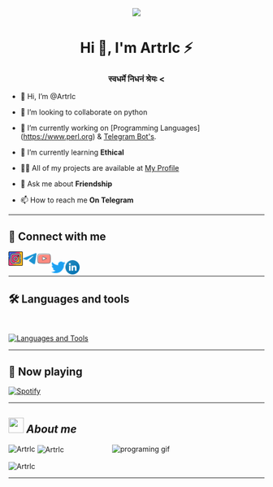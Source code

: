 <p align="center">
  <img src="https://telegra.ph/file/09e5cdea72f4120e09a47.jpg">
</p>

<h1 align="center">Hi 👋, I'm Artrlc ⚡️</h1>
<h3 align="center">स्वधर्मे निधनं श्रेयः <</h3>

- 👋 Hi, I’m @Artrlc
- 💞️ I’m looking to collaborate on python
- 🔭 I’m currently working on [Programming Languages] (https://www.perl.org) & [Telegram Bot's](https://t.me/NxVaen).

- 🌱 I’m currently learning **Ethical**

- 👨‍💻 All of my projects are available at [My Profile](https://github.com/Artrlc?tab=repositories)

- 💬 Ask me about **Friendship**

- 📫 How to reach me **On Telegram**

---

## 🔗 Connect with me

<!-- png icons from https://iconscout.com/ -->
<a href="https://instagram.com/xartrlc" class="padded"><img align="left" alt="Artrlc" width="28px" src="./res/instagram.png" /></a> 
<a href="https://telegram.dog/NxVaen" class="padded"><img align="left" alt="Artrlc" width="28px" src="./res/telegram.png" /></a>
<a href="https://youtube.com" class="padded"><img align="left" alt="Artrlc" width="28px" src="./res/youtube.png" /></a>  
<a href="https://twitter.com" class="padded"><img align="left" alt="Artrlc" width="28px" src="./res/twitter.png" /></a> 
<a href="https://linkedin.com" class="padded"><img align="left" alt="Artrlc" width="28px" src="./res/linkedin.png" /></a> 
</br>

---

## 🛠️ Languages and tools
</br>

[![Languages and Tools](https://skillicons.dev/icons?i=androidstudio,bash,vscode,docker,git,github,linux,heroku,arduino,redis,mongodb,java,html,py,c,ts,js,deno,flutter,fastapi&perline=10)](https://telegram.dog/NxVaen)

---

## 🎵 Now playing

[![Spotify](https://spotify-readme-new-lyart.vercel.app/api?theme=dark&rainbow=true&scan=true)](https://open.spotify.com/user/31o6ls2l2mixwanoopjqgoayh4by?si=f2d2738515f04e1e)

---

## <img src="https://media.giphy.com/media/ObNTw8Uzwy6KQ/giphy.gif" width=30px height=30px>&nbsp;***About me***

<img alt="programing gif" align="right" width=300px src="https://media.giphy.com/media/juua9i2c2fA0AIp2iq/giphy.gif" />

<p><img align="left" src="https://github-readme-stats.vercel.app/api/top-langs?username=Artrlc&show_icons=true&locale=en&layout=compact" alt="Artrlc" /></p>

<p>&nbsp;<img align="center" src="https://github-readme-stats.vercel.app/api?username=Artrlc&show_icons=true&locale=en" alt="Artrlc" /></p>

<p><img align="center" src="https://github-readme-streak-stats.herokuapp.com/?user=Artrlc&" alt="Artrlc" /></p>

---
<!---
Artrlc/Artrlc is a ✨ special ✨ repository because its `README.md` (this file) appears on your GitHub profile.
You can click the Preview link to take a look at your changes.
--->
